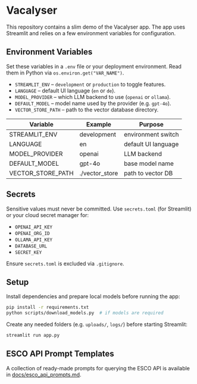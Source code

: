 # Vacalyser

This repository contains a slim demo of the Vacalyser app. The app uses Streamlit and relies on a few environment variables for configuration.

## Environment Variables

Set these variables in a `.env` file or your deployment environment. Read them in Python via `os.environ.get("VAR_NAME")`.

- `STREAMLIT_ENV` – `development` or `production` to toggle features.
- `LANGUAGE` – default UI language (`en` or `de`).
- `MODEL_PROVIDER` – which LLM backend to use (`openai` or `ollama`).
- `DEFAULT_MODEL` – model name used by the provider (e.g. `gpt-4o`).
- `VECTOR_STORE_PATH` – path to the vector database directory.

| Variable | Example | Purpose |
| --- | --- | --- |
| STREAMLIT_ENV | development | environment switch |
| LANGUAGE | en | default UI language |
| MODEL_PROVIDER | openai | LLM backend |
| DEFAULT_MODEL | gpt-4o | base model name |
| VECTOR_STORE_PATH | ./vector_store | path to vector DB |


## Secrets

Sensitive values must never be committed. Use `secrets.toml` (for Streamlit) or your cloud secret manager for:

- `OPENAI_API_KEY`
- `OPENAI_ORG_ID`
- `OLLAMA_API_KEY`
- `DATABASE_URL`
- `SECRET_KEY`

Ensure `secrets.toml` is excluded via `.gitignore`.

## Setup

Install dependencies and prepare local models before running the app:

```bash
pip install -r requirements.txt
python scripts/download_models.py  # if models are required
```

Create any needed folders (e.g. `uploads/`, `logs/`) before starting Streamlit:

```bash
streamlit run app.py
```

## ESCO API Prompt Templates

A collection of ready-made prompts for querying the ESCO API is available in [docs/esco_api_prompts.md](docs/esco_api_prompts.md).
